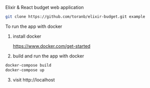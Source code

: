Elixir & React budget web application

```bash
git clone https://github.com/toranb/elixir-budget.git example
```

To run the app with docker

1) install docker

    https://www.docker.com/get-started

2) build and run the app with docker

```bash
docker-compose build
docker-compose up
```

3) visit http://localhost
